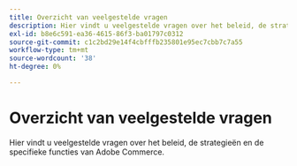 ```yaml
---
title: Overzicht van veelgestelde vragen
description: Hier vindt u veelgestelde vragen over het beleid, de strategieën en de specifieke functies van Adobe Commerce.
exl-id: b8e6c591-ea36-4615-86f3-ba01797c0312
source-git-commit: c1c2bd29e14f4cbfffb235801e95ec7cbb7c7a55
workflow-type: tm+mt
source-wordcount: '38'
ht-degree: 0%

---
```


# Overzicht van veelgestelde vragen

Hier vindt u veelgestelde vragen over het beleid, de strategieën en de specifieke functies van Adobe Commerce.
